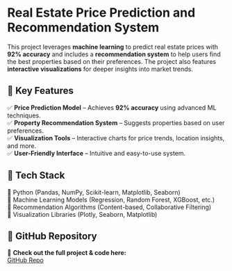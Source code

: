 # Real Estate Price Prediction and Recommendation System  

This project leverages **machine learning** to predict real estate prices with **92% accuracy** and includes a **recommendation system** to help users find the best properties based on their preferences. The project also features **interactive visualizations** for deeper insights into market trends.  

## 🚀 Key Features  
✅ **Price Prediction Model** – Achieves **92% accuracy** using advanced ML techniques.  
✅ **Property Recommendation System** – Suggests properties based on user preferences.  
✅ **Visualization Tools** – Interactive charts for price trends, location insights, and more.  
✅ **User-Friendly Interface** – Intuitive and easy-to-use system.  

## 📌 Tech Stack  
🔹 Python (Pandas, NumPy, Scikit-learn, Matplotlib, Seaborn)  
🔹 Machine Learning Models (Regression, Random Forest, XGBoost, etc.)  
🔹 Recommendation Algorithms (Content-based, Collaborative Filtering)  
🔹 Visualization Libraries (Plotly, Seaborn, Matplotlib)  

## 🔗 GitHub Repository  
📂 **Check out the full project & code here:**  
[GitHub Repo](https://github.com/Dev-debasish-09/Real_state_project)  
